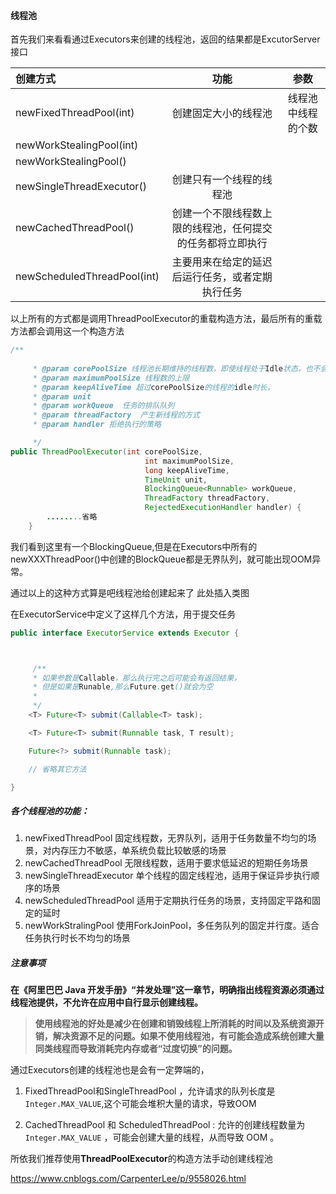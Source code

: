 #### 线程池

首先我们来看看通过Executors来创建的线程池，返回的结果都是ExcutorServer接口

创建方式| 功能|参数
:-|:-:|:-:
newFixedThreadPool(int)|创建固定大小的线程池|线程池中线程的个数
newWorkStealingPool(int)||
newWorkStealingPool()||
newSingleThreadExecutor()|创建只有一个线程的线程池|
newCachedThreadPool()|创建一个不限线程数上限的线程池，任何提交的任务都将立即执行|
newScheduledThreadPool(int)|主要用来在给定的延迟后运行任务，或者定期执行任务|

以上所有的方式都是调用ThreadPoolExecutor的重载构造方法，最后所有的重载方法都会调用这一个构造方法

```java
/**
 
     * @param corePoolSize 线程池长期维持的线程数，即使线程处于Idle状态，也不会回收。
     * @param maximumPoolSize 线程数的上限
     * @param keepAliveTime 超过corePoolSize的线程的idle时长，
     * @param unit  
     * @param workQueue  任务的排队队列
     * @param threadFactory  产生新线程的方式
     * @param handler 拒绝执行的策略

     */
public ThreadPoolExecutor(int corePoolSize,
                              int maximumPoolSize,
                              long keepAliveTime,
                              TimeUnit unit,
                              BlockingQueue<Runnable> workQueue,
                              ThreadFactory threadFactory,
                              RejectedExecutionHandler handler) {
        ........省略
    }
```

我们看到这里有一个BlockingQueue,但是在Executors中所有的newXXXThreadPoor()中创建的BlockQueue都是无界队列，就可能出现OOM异常。

通过以上的这种方式算是吧线程池给创建起来了
此处插入类图


在ExecutorService中定义了这样几个方法，用于提交任务

```java
public interface ExecutorService extends Executor {



     /**
     * 如果参数是Callable，那么执行完之后可能会有返回结果，
     * 但是如果是Runable,那么Future.get()就会为空
     *
     */
    <T> Future<T> submit(Callable<T> task);

    <T> Future<T> submit(Runnable task, T result);

    Future<?> submit(Runnable task);

    // 省略其它方法

}

```
##### 各个线程池的功能：

1. newFixedThreadPool
    固定线程数，无界队列，适用于任务数量不均匀的场景，对内存压力不敏感，单系统负载比较敏感的场景
2. newCachedThreadPool
    无限线程数，适用于要求低延迟的短期任务场景
3. newSingleThreadExecutor
    单个线程的固定线程池，适用于保证异步执行顺序的场景
4. newScheduledThreadPool
    适用于定期执行任务的场景，支持固定平路和固定的延时
5. newWorkStralingPool
    使用ForkJoinPool，多任务队列的固定并行度。适合任务执行时长不均匀的场景

##### 注意事项

**在《阿里巴巴 Java 开发手册》“并发处理”这一章节，明确指出线程资源必须通过线程池提供，不允许在应用中自行显示创建线程。**

> **使用线程池的好处是减少在创建和销毁线程上所消耗的时间以及系统资源开销，解决资源不足的问题。如果不使用线程池，有可能会造成系统创建大量同类线程而导致消耗完内存或者“过度切换”的问题。**

通过Executors创建的线程池也是会有一定弊端的，

1. FixedThreadPool和SingleThreadPool ，允许请求的队列长度是`Integer.MAX_VALUE`,这个可能会堆积大量的请求，导致OOM

2. CachedThreadPool 和 ScheduledThreadPool : 允许的创建线程数量为 `Integer.MAX_VALUE` ，可能会创建大量的线程，从而导致 OOM 。

所依我们推荐使用**ThreadPoolExecutor**的构造方法手动创建线程池

https://www.cnblogs.com/CarpenterLee/p/9558026.html









